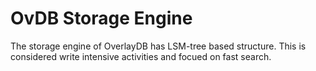 # OvDB Storage Engine

The storage engine of OverlayDB has LSM-tree based structure. This is considered write intensive activities and focued on fast search.
